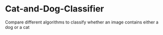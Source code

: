 # Cat-and-Dog-Classifier
Compare different algorithms to classify whether an image contains either a dog or a cat
